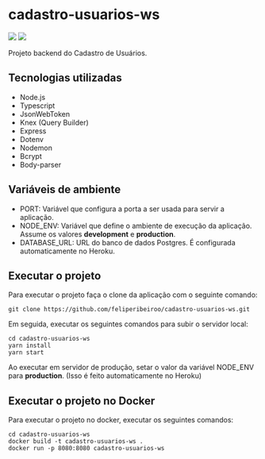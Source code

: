 # cadastro-usuarios-ws
<img src="https://img.shields.io/badge/Node.js-brightgreen"> <img src="https://img.shields.io/badge/Typescript-9cf">

Projeto backend do Cadastro de Usuários.

## Tecnologias utilizadas
- Node.js
- Typescript
- JsonWebToken
- Knex (Query Builder)
- Express
- Dotenv
- Nodemon
- Bcrypt
- Body-parser

## Variáveis de ambiente
- PORT: Variável que configura a porta a ser usada para servir a aplicação.
- NODE_ENV: Variável que define o ambiente de execução da aplicação. Assume os valores <b>development</b> e <b>production</b>.
- DATABASE_URL: URL do banco de dados Postgres. É configurada automaticamente no Heroku.

## Executar o projeto
Para executar o projeto faça o clone da aplicação com o seguinte comando:
```
git clone https://github.com/feliperibeiroo/cadastro-usuarios-ws.git
```

Em seguida, executar os seguintes comandos para subir o servidor local:
```
cd cadastro-usuarios-ws
yarn install
yarn start
```

Ao executar em servidor de produção, setar o valor da variável NODE_ENV para <b>production</b>. (Isso é feito automaticamente no Heroku)

## Executar o projeto no Docker

Para executar o projeto no docker, executar os seguintes comandos:
```
cd cadastro-usuarios-ws
docker build -t cadastro-usuarios-ws .
docker run -p 8080:8080 cadastro-usuarios-ws
```
